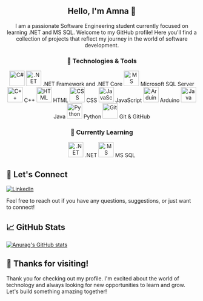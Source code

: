 <!--
**El-DriMa/El-DriMa** is a ✨ _special_ ✨ repository because its `README.md` (this file) appears on your GitHub profile.

Here are some ideas to get you started:

- 🔭 I’m currently working on ...
- 🌱 I’m currently learning ...
- 👯 I’m looking to collaborate on ...
- 🤔 I’m looking for help with ...
- 💬 Ask me about ...
- 📫 How to reach me: ...
- 😄 Pronouns: ...
- ⚡ Fun fact: ...
-->

<div align="center">
  <h2>Hello, I'm Amna 👋</h2>

I am a passionate Software Engineering student currently focused on learning .NET and MS SQL. 
Welcome to my GitHub profile!
Here you'll find a collection of projects that reflect my journey in the world of software development.
</div>

<div align="center">
  <h3>🔧 Technologies & Tools</h3>
  <p>
    <img src="https://simpleicons.org/icons/csharp.svg" alt="C#" width="40" height="40"> 
    <img src="dotnet-icon.png" alt=".NET" width="40" height="40"> .NET Framework and .NET Core
    <img src="mssql-icon.png" alt="MS SQL" width="40" height="40"> Microsoft SQL Server
    <img src="cpp-icon.png" alt="C++" width="40" height="40"> C++
    <img src="html-icon.png" alt="HTML" width="40" height="40"> HTML
    <img src="css-icon.png" alt="CSS" width="40" height="40"> CSS
    <img src="js-icon.png" alt="JavaScript" width="40" height="40"> JavaScript
    <img src="arduino-icon.png" alt="Arduino" width="40" height="40"> Arduino
    <img src="java-icon.png" alt="Java" width="40" height="40"> Java
    <img src="python-icon.png" alt="Python" width="40" height="40"> Python
    <img src="git-icon.png" alt="Git" width="40" height="40"> Git & GitHub
  </p>
</div>

<div align="center">
  <h3>🌱 Currently Learning</h3>
  <p>
    <img src="dotnet-icon.png" alt=".NET" width="40" height="40"> .NET
    <img src="mssql-icon.png" alt="MS SQL" width="40" height="40"> MS SQL
  </p>
</div>

## 💬 Let's Connect

[![LinkedIn](https://img.shields.io/badge/LinkedIn-0077B5?style=for-the-badge&logo=linkedin&logoColor=white)](https://www.linkedin.com/in/amna-hod%C5%BEi%C4%87/)

Feel free to reach out if you have any questions, suggestions, or just want to connect!

</div>

## 📈 GitHub Stats

[![Anurag's GitHub stats](https://github-readme-stats.vercel.app/api?username=El-DriMa)](https://github.com/anuraghazra/github-readme-stats)

## 🎉 Thanks for visiting!

Thank you for checking out my profile. 
I'm excited about the world of technology and always looking for new opportunities to learn and grow. Let's build something amazing together!
